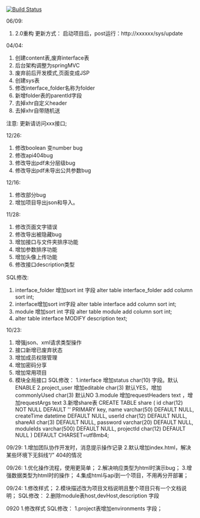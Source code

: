 [![Build Status](https://travis-ci.org/Jsonlu/api.svg?branch=master)](https://travis-ci.org/Jsonlu/api)


06/09:
1. 2.0重构
更新方式：
启动项目后，post运行：http://xxxxxx/sys/update


04/04:
1. 创建content表,废弃interface表
2. 后台架构调整为springMVC
3. 废弃前后开发模式,页面变成JSP
4. 创建sys表
5. 修改interface_folder名称为folder
6. 新增folder表的parentId字段
7. 去掉xhr自定义header
8. 去掉xhr自带随机送


注意:
更新请访问xxx接口;





12/26:
1. 修改boolean 变number bug
2. 修改api404bug
3. 修改导出pdf未分层级bug
4. 修改导出pdf未导出公共参数bug


12/16:
1. 修改部分bug
2. 增加项目导出json和导入。

11/28:
1. 修改页面文字错误
2. 修改导出被隐藏bug
3. 增加接口与文件夹排序功能
4. 增加参数排序功能
5. 增加头像上传功能
5. 修改接口description类型

SQL修改:
1. interface_folder 增加sort int 字段 alter table interface_folder add column sort int;
2. interface增加sort int字段 alter table interface add column sort int;
3. module 增加sort int 字段  alter table module add column sort int;
4. alter table interface MODIFY description text;


10/23:
1. 增强json、xml请求类型操作
2. 接口新增已废弃状态
3. 增加成员权限管理
4. 增加密码分享
5. 增加常用项目
6. 模块全局接口
SQL修改：
1.interface 增加status char(10) 字段。默认ENABLE
2.project_user 增加editable char(3) 默认YES，增加commonlyUsed char(3) 默认NO
3.module 增加requestHeaders text ，增加requestArgs text
3.新增share表
	CREATE TABLE share (
	  id char(12) NOT NULL DEFAULT '' PRIMARY key,
	  name varchar(50) DEFAULT NULL,
	  createTime datetime DEFAULT NULL,
	  userId char(12) DEFAULT NULL,
	  shareAll char(3) DEFAULT NULL,
	  password varchar(20) DEFAULT NULL,
	  moduleIds varchar(500) DEFAULT NULL,
	  projectId char(12) DEFAULT NULL
	) DEFAULT CHARSET=utf8mb4;

09/29:
1.增加团队协作开发时，消息提示操作记录
2.默认增加index.html，解决某些环境下无斜线“/” 404的情况

09/26:
1.优化操作流程，使用更简单；
2.解决响应类型为html时演示bug；
3.增强数据类型为html时的操作；
4.集成html与api到一个项目，不用再分开部署；

09/24:
1.修改样式；
2.模块描述改为项目文档说明且整个项目只有一个文档说明；
SQL修改：
2.删除module表host,devHost,description 字段

0920
1.修改样式
SQL修改：
1.project表增加environments 字段；


